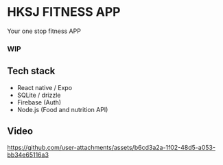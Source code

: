 # HKSJ FITNESS APP
Your one stop fitness APP

### WIP

## Tech stack
- React native / Expo
- SQLite / drizzle
- Firebase (Auth)
- Node.js (Food and nutrition API)

## Video
  https://github.com/user-attachments/assets/b6cd3a2a-1f02-48d5-a053-bb34e65116a3


